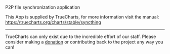 P2P file synchronization application

This App is supplied by TrueCharts, for more information visit the manual: https://truecharts.org/charts/stable/syncthing

---

TrueCharts can only exist due to the incredible effort of our staff.
Please consider making a [donation](https://truecharts.org/docs/about/sponsor) or contributing back to the project any way you can!
